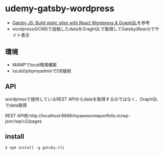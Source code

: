 # udemy-gatsby-wordpress

- [Gatsby JS: Build static sites with React Wordpress & GraphQL](https://www.udemy.com/course/gatsby-js-react-wordpress-graphql/)を参考
- wordpressのCMSで投稿したdataをGraghQLで取得してGatsby(React)でサイト表示

## 環境

- MAMPでlocal環境構築
- localのphpmyadminでDB接続

## API

wordpressで提供しているREST APIからdataを取得するのではなく、GraphQLでdata取得

REST API例
http://localhost:8888/myawesomeportfolio.io/wp-json/wp/v2/pages

## install

````terminal
$ npm install -g gatsby-cli
````
